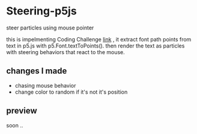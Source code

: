 # Steering-p5js
steer particles using mouse pointer 

this is impelmenting Coding Challenge [link](https://www.youtube.com/watch?v=4hA7G3gup-4)
, it extract font path points from text in p5.js with p5.Font.textToPoints(). then render the text as particles with steering behaviors that react to the mouse.

## changes I made 
 - chasing mouse behavior 
 - change color to random if it's not it's position 
 
## preview
soon .. 
 
